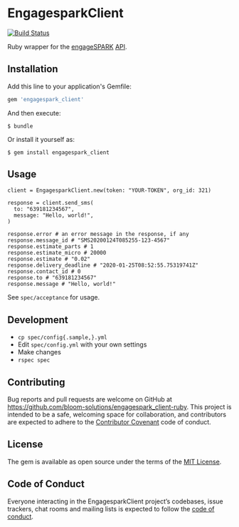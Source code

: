 # EngagesparkClient

[![Build Status](https://travis-ci.com/bloom-solutions/engagespark_client-ruby.svg?branch=master)](https://travis-ci.com/bloom-solutions/engagespark_client-ruby)

Ruby wrapper for the [engageSPARK](https://engagespark.com) [API]().

## Installation

Add this line to your application's Gemfile:

```ruby
gem 'engagespark_client'
```

And then execute:

    $ bundle

Or install it yourself as:

    $ gem install engagespark_client

## Usage

```
client = EngagesparkClient.new(token: "YOUR-TOKEN", org_id: 321)

response = client.send_sms(
  to: "639181234567",
  message: "Hello, world!",
)

response.error # an error message in the response, if any
response.message_id # "SMS20200124T085255-123-4567"
response.estimate_parts # 1
response.estimate_micro # 20000
response.estimate # "0.02"
response.delivery_deadline # "2020-01-25T08:52:55.75319741Z"
response.contact_id # 0
response.to # "639181234567"
response.message # "Hello, world!"
```

See `spec/acceptance` for usage.

## Development

- `cp spec/config{.sample,}.yml`
- Edit `spec/config.yml` with your own settings
- Make changes
- `rspec spec`

## Contributing

Bug reports and pull requests are welcome on GitHub at https://github.com/bloom-solutions/engagespark_client-ruby. This project is intended to be a safe, welcoming space for collaboration, and contributors are expected to adhere to the [Contributor Covenant](http://contributor-covenant.org) code of conduct.

## License

The gem is available as open source under the terms of the [MIT License](https://opensource.org/licenses/MIT).

## Code of Conduct

Everyone interacting in the EngagesparkClient project’s codebases, issue trackers, chat rooms and mailing lists is expected to follow the [code of conduct](https://github.com/bloom-solutions/engagespark_client-ruby/blob/master/CODE_OF_CONDUCT.md).
